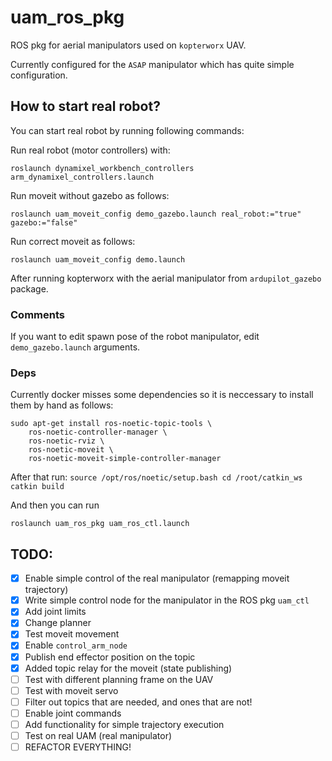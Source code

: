 # uam_ros_pkg

ROS pkg for aerial manipulators used on `kopterworx` UAV. 

Currently configured for the `ASAP` manipulator which has quite simple configuration. 

## How to start real robot? 

You can start real robot by running following commands: 

Run real robot (motor controllers) with: 
```
roslaunch dynamixel_workbench_controllers arm_dynamixel_controllers.launch
```

Run moveit without gazebo as follows: 
```
roslaunch uam_moveit_config demo_gazebo.launch real_robot:="true" gazebo:="false"
```

Run correct moveit as follows: 
```
roslaunch uam_moveit_config demo.launch 
```

After running kopterworx with the aerial manipulator from `ardupilot_gazebo` package. 

### Comments

If you want to edit spawn pose of the robot manipulator, edit `demo_gazebo.launch` arguments. 

### Deps

Currently docker misses some dependencies so it is neccessary to install them by hand as follows: 
```
sudo apt-get install ros-noetic-topic-tools \
	ros-noetic-controller-manager \
	ros-noetic-rviz \
	ros-noetic-moveit \
	ros-noetic-moveit-simple-controller-manager
```

After that run: 
`source /opt/ros/noetic/setup.bash
cd /root/catkin_ws
catkin build
`

And then you can run 
```
roslaunch uam_ros_pkg uam_ros_ctl.launch
```


## TODO: 

- [x] Enable simple control of the real manipulator (remapping moveit trajectory) 
- [x] Write simple control node for the manipulator in the ROS pkg `uam_ctl`
- [x] Add joint limits 
- [x] Change planner 
- [x] Test moveit movement
- [x] Enable `control_arm_node` 
- [x] Publish end effector position on the topic
- [x] Added topic relay for the moveit (state publishing) 
- [ ] Test with different planning frame on the UAV 
- [ ] Test with moveit servo 
- [ ] Filter out topics that are needed, and ones that are not!
- [ ] Enable joint commands
- [ ] Add functionality for simple trajectory execution
- [ ] Test on real UAM (real manipulator) 
- [ ] REFACTOR EVERYTHING! 
